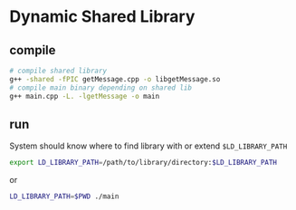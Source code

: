 # Dynamic Shared Library

## compile

```sh
# compile shared library
g++ -shared -fPIC getMessage.cpp -o libgetMessage.so
# compile main binary depending on shared lib
g++ main.cpp -L. -lgetMessage -o main
```

## run
System should know where to find library with or extend `$LD_LIBRARY_PATH`
```sh
export LD_LIBRARY_PATH=/path/to/library/directory:$LD_LIBRARY_PATH
```
or 
```sh
LD_LIBRARY_PATH=$PWD ./main
```

